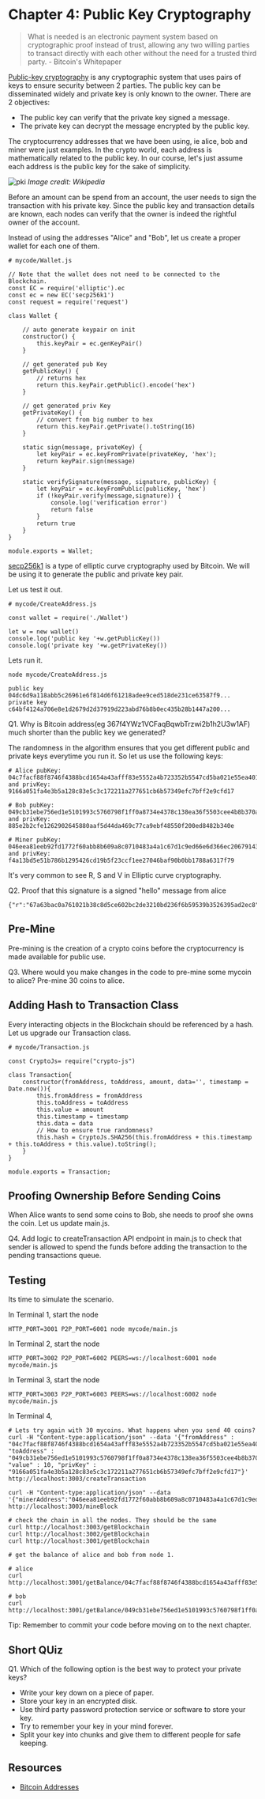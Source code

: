 # Chapter 4: Public Key Cryptography

> What is needed is an electronic payment system based on cryptographic proof instead of trust, allowing any two willing parties to transact directly with each other without the need for a trusted third party. - Bitcoin's Whitepaper

[Public-key cryptography](Public-key_cryptography) is any cryptographic system that uses pairs of keys to ensure security between 2 parties. The public key can be disseminated widely and private key is only known to the owner. There are 2 objectives:

* The public key can verify that the private key signed a message.
* The private key can decrypt the message encrypted by the public key.

The cryptocurrency addresses that we have been using, ie alice, bob and miner were just examples. In the crypto world, each address is mathematically related to the public key. In our course, let's just assume each address is the public key for the sake of simplicity.

![pki](pki.png)
*Image credit: Wikipedia*

Before an amount can be spend from an account, the user needs to sign the transaction with his private key. Since the public key and transaction details are known, each nodes can verify that the owner is indeed the rightful owner of the account.

Instead of using the addresses "Alice" and "Bob", let us create a proper wallet for each one of them.

```
# mycode/Wallet.js

// Note that the wallet does not need to be connected to the Blockchain.
const EC = require('elliptic').ec
const ec = new EC('secp256k1')
const request = require('request')

class Wallet {

    // auto generate keypair on init
    constructor() {
        this.keyPair = ec.genKeyPair()
    }

    // get generated pub Key
    getPublicKey() {
        // returns hex
        return this.keyPair.getPublic().encode('hex')
    }

    // get generated priv Key
    getPrivateKey() {
        // convert from big number to hex
        return this.keyPair.getPrivate().toString(16)
    }

    static sign(message, privateKey) {
        let keyPair = ec.keyFromPrivate(privateKey, 'hex');
        return keyPair.sign(message)
    }

    static verifySignature(message, signature, publicKey) {
        let keyPair = ec.keyFromPublic(publicKey, 'hex')
        if (!keyPair.verify(message,signature)) {
            console.log('verification error')
            return false
        }
        return true
    }
}

module.exports = Wallet;
```

[secp256k1](https://en.bitcoin.it/wiki/Secp256k1) is a type of elliptic curve cryptography used by Bitcoin. We will be using it to generate the public and private key pair. 

Let us test it out.

```
# mycode/CreateAddress.js

const wallet = require('./Wallet')

let w = new wallet()
console.log('public key '+w.getPublicKey())
console.log('private key '+w.getPrivateKey())
```

Lets run it.

```
node mycode/CreateAddress.js

public key 04dc6d9a118abb5c26961e6f814d6f61218adee9ced518de231ce63587f9...
private key c64bf4124a706e8e1d2679d2d37919d223abd76b8b0ec435b28b1447a200...
```

Q1. Why is Bitcoin address(eg 367f4YWz1VCFaqBqwbTrzwi2b1h2U3w1AF) much shorter than the public key we generated?

The randomness in the algorithm ensures that you get different public and private keys everytime you run it. So let us use the following keys:

```
# Alice pubKey: 04c7facf88f8746f4388bcd1654a43afff83e5552a4b723352b5547cd5ba021e55ea4014c5cdec3133652f93a6d032b394387c487ed881cee5ac232bbc754cddec
and privKey: 9166a051fa4e3b5a128c83e5c3c172211a277651cb6b57349efc7bff2e9cfd17

# Bob pubKey: 049cb31ebe756ed1e5101993c5760798f1ff0a8734e4378c138ea36f5503cee4b8b370a028ff3464592bb118a749d8b46f99753729ed64a7a23a0a98bb282c5d75 and privKey: 885e2b2cfe1262902645880aaf5d44da469c77ca9ebf48550f200ed8482b340e

# Miner pubKey: 046eea81eeb92fd1772f60abb8b609a8c0710483a4a1c67d1c9ed66e6d366ec206791437a83812820ca9a1a6a186f3f41d1b3537a6c7a86b02a7db7ad46cc9f6e2 and privKey: f4a13bd5e51b786b1295426cd19b5f23ccf1ee27046baf90b0bb1788a6317f79
```

It's very common to see R, S and V in Elliptic curve cryptography. 

Q2. Proof that this signature is a signed "hello" message from alice

```
{"r":"67a63bac0a761021b38c8d5ce602bc2de3210bd236f6b59539b3526395ad2ec8","s":"ed2edaeb2e1893c78a460a4055ca1f6cae41e1eca6da7ae5ffc44981c33c3c97","recoveryParam":1}
```

## Pre-Mine

Pre-mining is the creation of a crypto coins before the cryptocurrency is made available for public use. 

Q3. Where would you make changes in the code to pre-mine some mycoin to alice? Pre-mine 30 coins to alice.

## Adding Hash to Transaction Class

Every interacting objects in the Blockchain should be referenced by a hash. Let us upgrade our Transaction class.

```
# mycode/Transaction.js

const CryptoJs= require("crypto-js")

class Transaction{
    constructor(fromAddress, toAddress, amount, data='', timestamp = Date.now()){
        this.fromAddress = fromAddress
        this.toAddress = toAddress
        this.value = amount
        this.timestamp = timestamp
        this.data = data
        // How to ensure true randomness?
        this.hash = CryptoJs.SHA256(this.fromAddress + this.timestamp + this.toAddress + this.value).toString();
    }
}

module.exports = Transaction;
```

## Proofing Ownership Before Sending Coins

When Alice wants to send some coins to Bob, she needs to proof she owns the coin. Let us update main.js.

Q4. Add logic to createTransaction API endpoint in main.js to check that sender is allowed to spend the funds before adding the transaction to the pending transactions queue.

## Testing

Its time to simulate the scenario.

In Terminal 1, start the node

```
HTTP_PORT=3001 P2P_PORT=6001 node mycode/main.js
```

In Terminal 2, start the node

```
HTTP_PORT=3002 P2P_PORT=6002 PEERS=ws://localhost:6001 node mycode/main.js 
```

In Terminal 3, start the node

```
HTTP_PORT=3003 P2P_PORT=6003 PEERS=ws://localhost:6002 node mycode/main.js 
```

In Terminal 4, 

```
# Lets try again with 30 mycoins. What happens when you send 40 coins?
curl -H "Content-type:application/json" --data '{"fromAddress" : "04c7facf88f8746f4388bcd1654a43afff83e5552a4b723352b5547cd5ba021e55ea4014c5cdec3133652f93a6d032b394387c487ed881cee5ac232bbc754cddec", "toAddress" : "049cb31ebe756ed1e5101993c5760798f1ff0a8734e4378c138ea36f5503cee4b8b370a028ff3464592bb118a749d8b46f99753729ed64a7a23a0a98bb282c5d75", "value" : 10, "privKey" : "9166a051fa4e3b5a128c83e5c3c172211a277651cb6b57349efc7bff2e9cfd17"}' http://localhost:3003/createTransaction

curl -H "Content-type:application/json" --data '{"minerAddress":"046eea81eeb92fd1772f60abb8b609a8c0710483a4a1c67d1c9ed66e6d366ec206791437a83812820ca9a1a6a186f3f41d1b3537a6c7a86b02a7db7ad46cc9f6e2"}' http://localhost:3003/mineBlock

# check the chain in all the nodes. They should be the same
curl http://localhost:3003/getBlockchain
curl http://localhost:3002/getBlockchain
curl http://localhost:3001/getBlockchain

# get the balance of alice and bob from node 1.

# alice
curl http://localhost:3001/getBalance/04c7facf88f8746f4388bcd1654a43afff83e5552a4b723352b5547cd5ba021e55ea4014c5cdec3133652f93a6d032b394387c487ed881cee5ac232bbc754cddec

# bob
curl http://localhost:3001/getBalance/049cb31ebe756ed1e5101993c5760798f1ff0a8734e4378c138ea36f5503cee4b8b370a028ff3464592bb118a749d8b46f99753729ed64a7a23a0a98bb282c5d75
```

Tip: Remember to commit your code before moving on to the next chapter.

## Short QUiz

Q1. Which of the following option is the best way to protect your private keys?

* Write your key down on a piece of paper.
* Store your key in an encrypted disk.
* Use third party password protection service or software to store your key.
* Try to remember your key in your mind forever.
* Split your key into chunks and give them to different people for safe keeping.

## Resources

* [Bitcoin Addresses](https://en.bitcoin.it/wiki/Technical_background_of_version_1_Bitcoin_addresses)